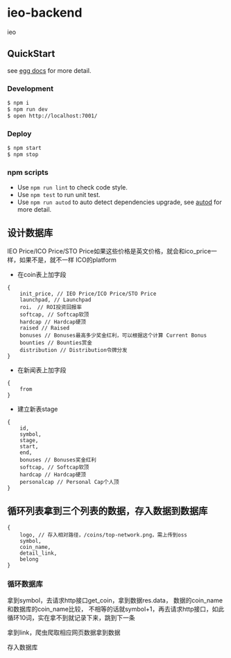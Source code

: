 # ieo-backend

ieo

## QuickStart

<!-- add docs here for user -->

see [egg docs][egg] for more detail.

### Development

```bash
$ npm i
$ npm run dev
$ open http://localhost:7001/
```

### Deploy

```bash
$ npm start
$ npm stop
```

### npm scripts

- Use `npm run lint` to check code style.
- Use `npm test` to run unit test.
- Use `npm run autod` to auto detect dependencies upgrade, see [autod](https://www.npmjs.com/package/autod) for more detail.


[egg]: https://eggjs.org

## 设计数据库
IEO Price/ICO Price/STO Price如果这些价格是英文价格，就会和ico_price一样，如果不是，就不一样
ICO的platform

- 在coin表上加字段
```
{
	init_price, // IEO Price/ICO Price/STO Price
	launchpad, // Launchpad
	roi， // ROI投资回报率
	softcap, // Softcap软顶
	hardcap // Hardcap硬顶
	raised // Raised
	bonuses // Bonuses最高多少奖金红利，可以根据这个计算 Current Bonus
	bounties // Bounties赏金
	distribution // Distribution令牌分发
}
```
- 在新闻表上加字段
```
{
	from
}
```
- 建立新表stage 
```
{
	id,
	symbol,
	stage,
	start,
	end,
	bonuses // Bonuses奖金红利
	softcap, // Softcap软顶
	hardcap // Hardcap硬顶
	personalcap // Personal Cap个人顶
}
```

## 循环列表拿到三个列表的数据，存入数据到数据库
```
{
	logo, // 存入相对路径，/coins/top-network.png，需上传到oss
	symbol,
	coin_name,
	detail_link,
	belong
}
```

### 循环数据库

拿到symbol，去请求http接口get_coin，拿到数据res.data，
数据的coin_name和数据库的coin_name比较，
不相等的话就symbol+1，再去请求http接口，如此循环10词，实在拿不到就记录下来，跳到下一条

拿到link，爬虫爬取相应网页数据拿到数据

存入数据库



